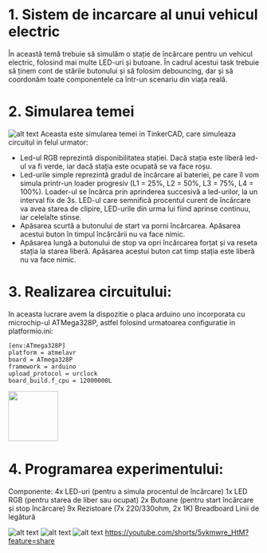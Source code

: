 # 1. Sistem de incarcare al unui vehicul electric

 În această temă trebuie să simulăm o stație de încărcare pentru un vehicul electric, folosind mai multe LED-uri și butoane. În cadrul acestui task trebuie să ținem cont de stările butonului și să folosim debouncing, dar și să coordonăm toate componentele ca într-un scenariu din viața reală.

# 2. Simularea temei
 ![alt text](https://github.com/pricop-alexandru/Robotics/blob/tema-1/images/image_2024-10-22_135803760.png?raw=true)
  Aceasta este simularea temei in TinkerCAD, care simuleaza circuitul in felul urmator:
 - Led-ul RGB reprezintă disponibilitatea stației. Dacă stația este liberă led-ul va fi verde, iar dacă stația este ocupată se va face roșu.
 - Led-urile simple reprezintă gradul de încărcare al bateriei, pe care îl vom simula printr-un loader progresiv (L1 = 25%, L2 = 50%, L3 = 75%, L4 = 100%). Loader-ul se încărca prin aprinderea succesivă a led-urilor, la un interval fix de 3s. LED-ul care semnifică procentul curent de încărcare va avea starea de clipire, LED-urile din urma lui fiind aprinse continuu, iar celelalte stinse.
 - Apăsarea scurtă a butonului de start va porni încărcarea. Apăsarea acestui buton în timpul încărcării nu va face nimic.
 - Apăsarea lungă a butonului de stop va opri încărcarea forțat și va reseta stația la starea liberă. Apăsarea acestui buton cat timp stația este liberă nu va face nimic.
# 3. Realizarea circuitului:
 In aceasta lucrare avem la dispozitie o placa arduino uno incorporata cu microchip-ul ATMega328P, astfel folosind urmatoarea configuratie in platformio.ini:
```
[env:ATmega328P]
platform = atmelavr
board = ATmega328P
framework = arduino
upload_protocol = urclock
board_build.f_cpu = 12000000L
```
<img src="https://github.com/pricop-alexandru/Robotics/blob/tema-1/images/pozaincarcare1.jpeg" width="100">

# 4. Programarea experimentului:
Componente:
4x LED-uri (pentru a simula procentul de încărcare)
1x LED RGB (pentru starea de liber sau ocupat)
2x Butoane (pentru start încărcare și stop încărcare)
9x Rezistoare (7x 220/330ohm, 2x 1K)
Breadboard
Linii de legătură


![alt text](https://github.com/pricop-alexandru/Robotics/blob/tema-1/images/pozaincarcare2.jpeg?raw=true)
![alt text](https://github.com/pricop-alexandru/Robotics/blob/tema-1/images/pozaincarcare3.jpeg?raw=true)
![alt text](https://github.com/pricop-alexandru/Robotics/blob/tema-1/images/pozaincarcare4.jpeg?raw=true)
https://youtube.com/shorts/5vkmwre_HtM?feature=share
